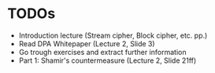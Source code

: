 # TODOs
- Introduction lecture (Stream cipher, Block cipher, etc. pp.)
- Read DPA Whitepaper (Lecture 2, Slide 3)
- Go trough exercises and extract further information
- Part 1: Shamir's countermeasure (Lecture 2, Slide 21ff)
